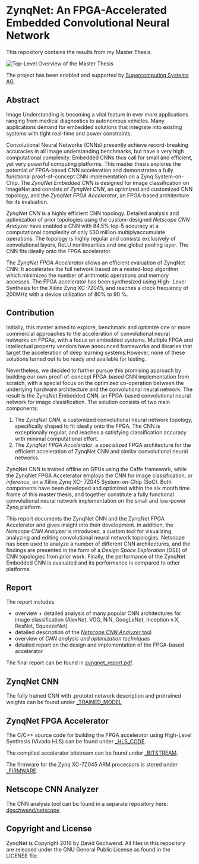 # ZynqNet: An FPGA-Accelerated Embedded Convolutional Neural Network

This repository contains the results from my Master Thesis.

![Top-Level Overview of the Master Thesis](https://github.com/dgschwend/zynqnet/raw/master/toplevel_project_overview.jpg)

The project has been enabled and supported by [Supercomputing Systems AG](http://www.scs.ch).

## Abstract

Image Understanding is becoming a vital feature in ever more applications ranging from
medical diagnostics to autonomous vehicles. Many applications demand for embedded
solutions that integrate into existing systems with tight real-time and power constraints.

Convolutional Neural Networks (CNNs) presently achieve record-breaking accuracies in
all image understanding benchmarks, but have a very high computational complexity.
Embedded CNNs thus call for small and efficient, yet very powerful computing platforms.
This master thesis explores the potential of FPGA-based CNN acceleration and demonstrates
a fully functional proof-of-concept CNN implementation on a Zynq System-on-Chip. The
_ZynqNet Embedded CNN_ is designed for image classification on ImageNet and consists of
_ZynqNet CNN_, an optimized and customized CNN topology, and the _ZynqNet FPGA Accelerator_,
an FPGA-based architecture for its evaluation.

_ZynqNet CNN_ is a highly efficient CNN topology. Detailed analysis and optimization of
prior topologies using the custom-designed _Netscope CNN Analyzer_ have enabled a CNN
with 84.5% top-5 accuracy at a computational complexity of only 530 million multiplyaccumulate
operations. The topology is highly regular and consists exclusively of convolutional
layers, ReLU nonlinearities and one global pooling layer. The CNN fits ideally onto the
FPGA accelerator.

The _ZynqNet FPGA Accelerator_ allows an efficient evaluation of ZynqNet CNN. It accelerates
the full network based on a nested-loop algorithm which minimizes the number of arithmetic
operations and memory accesses. The FPGA accelerator has been synthesized using High-
Level Synthesis for the Xilinx Zynq XC-7Z045, and reaches a clock frequency of 200MHz
with a device utilization of 80% to 90 %.

## Contribution
Initially, this master aimed to explore, benchmark and optimize one or more commercial
approaches to the acceleration of convolutional neural networks on FPGAs, with a focus
on embedded systems. Multiple FPGA and intellectual property vendors have announced
frameworks and libraries that target the acceleration of deep learning systems.However,
none of these solutions turned out to be ready and available for testing.

Nevertheless, we decided to further pursue this promising approach by building our own
proof-of-concept FPGA-based CNN implementation from scratch, with a special focus on the
optimized co-operation between the underlying hardware architecture and the convolutional
neural network. The result is the ZynqNet Embedded CNN, an FPGA-based convolutional
neural network for image classification. The solution consists of two main components:

1. The _ZynqNet CNN_, a customized convolutional neural network topology, specifically shaped to fit ideally onto the FPGA. The CNN is exceptionally regular, and reaches a satisfying classification accuracy with minimal computational effort.
2. The _ZynqNet FPGA Accelerator_, a specialized FPGA architecture for the efficient acceleration of ZynqNet CNN and similar convolutional neural networks.

ZynqNet CNN is trained offline on GPUs using the Caffe framework, while the ZynqNet FPGA
Accelerator employs the CNN for image classification, or _inference_, on a Xilinx Zynq XC-
7Z045 System-on-Chip (SoC). Both components have been developed and optimized within
the six month time frame of this master thesis, and together constitute a fully functional
convolutional neural network implementation on the small and low-power Zynq platform.

This report documents the ZynqNet CNN and the ZynqNet FPGA Accelerator and gives
insight into their development. In addition, the _Netscope CNN Analyzer_ is introduced, a
custom tool for visualizing, analyzing and editing convolutional neural network topologies.
Netscope has been used to analyze a number of different CNN architectures, and the findings
are presented in the form of a _Design Space Exploration_ (DSE) of CNN topologies from
prior work. Finally, the performance of the ZynqNet Embedded CNN is evaluated and its
performance is compared to other platforms.

## Report
The report includes
- overview + detailed analysis of many popular CNN architectures for image classification (AlexNet, VGG, NiN, GoogLeNet, Inception v.X, ResNet, SqueezeNet)
- detailed description of the [*Netscope CNN Analyzer* tool]([https://github.com/dgschwend/netscope)
- overview of *CNN analysis and optimization techniques*
- detailed report on the design and implementation of the FPGA-based accelerator

The final report can be found in [zynqnet_report.pdf](https://github.com/dgschwend/zynqnet/tree/master/zynqnet_report.pdf).

## ZynqNet CNN
The fully trained CNN with .prototxt network description and pretrained weights can be found under [_TRAINED_MODEL](https://github.com/dgschwend/zynqnet/tree/master/_TRAINED_MODEL)

## ZynqNet FPGA Accelerator
The C/C++ source code for building the FPGA accelerator using High-Level Synthesis (Vivado HLS) can be found under [_HLS_CODE](https://github.com/dgschwend/zynqnet/tree/master/_HLS_CODE).

The compiled accelerator bitstream can be found under [_BITSTREAM](https://github.com/dgschwend/zynqnet/tree/master/_BITSTREAM).

The firmware for the Zynq XC-7Z045 ARM processors is stored under [_FIRMWARE](https://github.com/dgschwend/zynqnet/tree/master/_FIRMWARE).

## Netscope CNN Analyzer
The CNN analysis tool can be found in a separate repository here: [dgschwend/netscope](https://github.com/dgschwend/netscope)

## Copyright and License
ZynqNet is Copyright 2016 by David Gschwend.
All files in this repository are released under the GNU General Public License as found in the LICENSE file.

